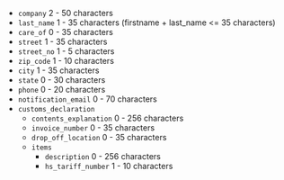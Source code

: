 * ```company``` 2 - 50 characters
* ```last_name``` 1 - 35 characters (firstname + last_name <= 35 characters)
* ```care_of``` 0 - 35 characters
* ```street``` 1 - 35 characters
* ```street_no``` 1 - 5 characters
* ```zip_code``` 1 - 10 characters
* ```city``` 1 - 35 characters
* ```state``` 0 - 30 characters
* ```phone``` 0 - 20 characters
* ```notification_email``` 0 - 70 characters
* `customs_declaration`
  * `contents_explanation` 0 - 256 characters
  * `invoice_number` 0 - 35 characters
  * `drop_off_location` 0 - 35 characters
  * `items`
    * `description` 0 - 256 characters
    * `hs_tariff_number` 1 - 10 characters
